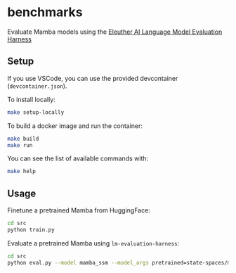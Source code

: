 # benchmarks

Evaluate Mamba models using the [Eleuther AI Language Model Evaluation Harness](https://github.com/EleutherAI/lm-evaluation-harness)

## Setup

If you use VSCode, you can use the provided devcontainer (`devcontainer.json`).

To install locally:

```bash
make setup-locally
```

To build a docker image and run the container:

```bash
make build
make run
```

You can see the list of available commands with:

```bash
make help
```

## Usage

Finetune a pretrained Mamba from HuggingFace:

```bash
cd src
python train.py
```

Evaluate a pretrained Mamba using `lm-evaluation-harness`:
```bash
cd src
python eval.py --model mamba_ssm --model_args pretrained=state-spaces/mamba-130m --tasks hellaswag --device cuda --batch_size 32
```
